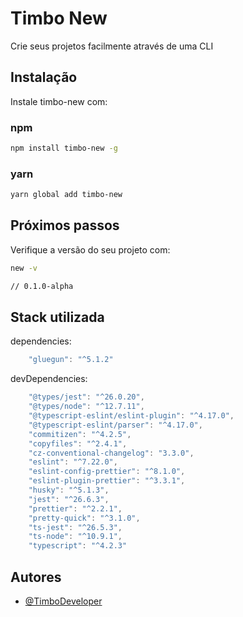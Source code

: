 
# Timbo New

Crie seus projetos facilmente através de uma CLI
## Instalação

Instale timbo-new com:

### npm
```bash
npm install timbo-new -g
```

### yarn
```bash
yarn global add timbo-new
```
    
## Próximos passos

Verifique a versão do seu projeto com:
```bash
new -v

// 0.1.0-alpha
```


## Stack utilizada
dependencies:
```javascript
    "gluegun": "^5.1.2"
```

devDependencies:
```javascript
    "@types/jest": "^26.0.20",
    "@types/node": "^12.7.11",
    "@typescript-eslint/eslint-plugin": "^4.17.0",
    "@typescript-eslint/parser": "^4.17.0",
    "commitizen": "^4.2.5",
    "copyfiles": "^2.4.1",
    "cz-conventional-changelog": "3.3.0",
    "eslint": "^7.22.0",
    "eslint-config-prettier": "^8.1.0",
    "eslint-plugin-prettier": "^3.3.1",
    "husky": "^5.1.3",
    "jest": "^26.6.3",
    "prettier": "^2.2.1",
    "pretty-quick": "^3.1.0",
    "ts-jest": "^26.5.3",
    "ts-node": "^10.9.1",
    "typescript": "^4.2.3"
```
## Autores

- [@TimboDeveloper](https://www.github.com/TimboDeveloper)

